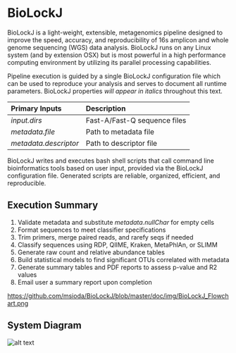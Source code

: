 # BioLockJ
BioLockJ is a light-weight, extensible, metagenomics pipeline designed to improve the speed, accuracy, and reproducibility of 16s amplicon and whole genome sequencing (WGS) data analysis.  BioLockJ runs on any Linux system (and by extension OSX) but is most powerful in a high performance computing environment by utilizing its parallel processing capabilities.  

Pipeline execution is guided by a single BioLockJ configuration file which can be used to reproduce your analysis and serves to document all runtime parameters.  BioLockJ properties *will appear in italics* throughout this text.

| Primary Inputs | Description | 
| :--- | :---| 
| *input.dirs* | Fast-A/Fast-Q sequence files | 
| *metadata.file* | Path to metadata file |  
| *metadata.descriptor* | Path to descriptor file |  

BioLockJ writes and executes bash shell scripts that call command line bioinformatics tools based on user input, provided via the BioLockJ configuration file.  Generated scripts are reliable, organized, efficient, and reproducible. 

## Execution Summary
1.	Validate metadata and substitute <i>metadata.nullChar</i> for empty cells
2.	Format sequences to meet classifier specifications
3.	Trim primers, merge paired reads, and rarefy seqs if needed
4.	Classify sequences using RDP, QIIME, Kraken, MetaPhlAn, or SLIMM
5.	Generate raw count and relative abundance tables
6.	Build statistical models to find significant OTUs correlated with metadata
7.	Generate summary tables and PDF reports to assess p-value and R2 values
8.	Email user a summary report upon completion

https://github.com/msioda/BioLockJ/blob/master/doc/img/BioLockJ_Flowchart.png

## System Diagram

![alt text](https://github.com/msioda/BioLockJ/blob/master/doc/img/BioLockJ_Flowchart.png "BioLockJ System Diagram")

